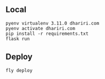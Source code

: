 ## Local

```
pyenv virtualenv 3.11.0 dhariri.com
pyenv activate dhariri.com
pip install -r requirements.txt
flask run
```

## Deploy

```
fly deploy
```
